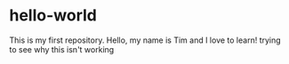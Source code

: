 # hello-world
This is my first repository.
Hello, my name is Tim and I love to learn!
trying to see why this isn't working
